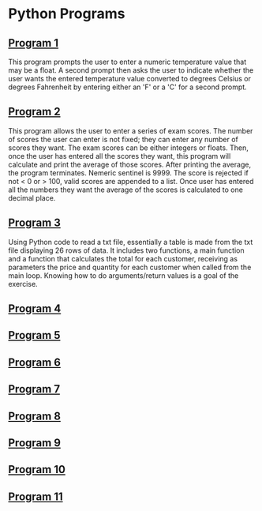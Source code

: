 # Python Programs
<h2><a href=https://github.com/cegano/Python/tree/main/Program%201>Program 1</a></h2>
<p>This program prompts the user to enter a numeric temperature value that may be a float. A second prompt then asks the user to indicate whether the user wants the entered temperature value converted to degrees Celsius or degrees Fahrenheit by entering either an 'F' or a 'C' for a second prompt. </p>

<h2><a href=https://github.com/cegano/Python/tree/main/Program%202>Program 2</a></h2>
<p>This program allows the user to enter a series of exam scores. The number of scores the user can enter is not fixed; they can enter any number of scores they want. The exam scores can be either integers or floats. Then, once the user has entered all the scores they want, this program will calculate and print the average of those scores. After printing the average, the program terminates.  Nemeric sentinel is 9999.  The score is rejected if not < 0 or > 100, valid scores are appended to a list.  Once user has entered all the numbers they want the average of the scores is calculated to one decimal place.</p>

<h2><a href=https://github.com/cegano/Python/tree/main/Program%203>Program 3</a></h2>
<p>Using Python code to read a txt file, essentially a table is made from the txt file displaying 26 rows of data.  It includes two functions, a main function and a function that calculates the total for each customer, receiving as parameters the price and quantity for each customer when called from the main loop. Knowing how to do arguments/return values is a goal of the exercise.</p>

<h2><a href=https://github.com/cegano/Python/tree/main/Program%204>Program 4</a></h2>
<p></p>

<h2><a href=https://github.com/cegano/Python/tree/main/Program%205>Program 5</a></h2>
<p></p>

<h2><a href=https://github.com/cegano/Python/tree/main/Program%201-PyII>Program 6</a></h2>
<p></p>

<h2><a href=https://github.com/cegano/Python/tree/main/Program%204>Program 7</a></h2>
<p></p>

<h2><a href=https://github.com/cegano/Python/tree/main/Program%204>Program 8</a></h2>
<p></p>

<h2><a href=https://github.com/cegano/Python/tree/main/Program%204>Program 9</a></h2>
<p></p>

<h2><a href=https://github.com/cegano/Python/tree/main/Program%204>Program 10</a></h2>
<p></p>

<h2><a href=https://github.com/cegano/Python/tree/main/Program%204>Program 11</a></h2>
<p></p>

